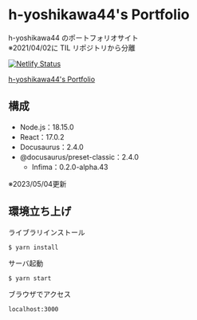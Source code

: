 # h-yoshikawa44's Portfolio
h-yoshikawa44 のポートフォリオサイト  
※2021/04/02に TIL リポジトリから分離

[![Netlify Status](https://api.netlify.com/api/v1/badges/8af81460-1140-4eb4-823d-56a99af5353a/deploy-status)](https://app.netlify.com/sites/h-yoshikawa44-portfolio/deploys)

[h-yoshikawa44's Portfolio](https://h-yoshikawa44.com/)
## 構成
- Node.js：18.15.0
- React：17.0.2
- Docusaurus：2.4.0
- @docusaurus/preset-classic：2.4.0
  - Infima：0.2.0-alpha.43

※2023/05/04更新

## 環境立ち上げ
ライブラリインストール
```
$ yarn install
```

サーバ起動
```
$ yarn start
```

ブラウザでアクセス
```
localhost:3000
```
